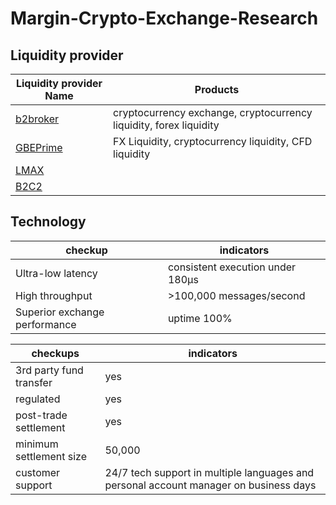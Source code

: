# Margin-Crypto-Exchange-Research
## Liquidity provider

Liquidity provider Name | Products
------------ | -------------
[b2broker](https://www.b2broker.net) | cryptocurrency exchange, cryptocurrency liquidity, forex liquidity
[GBEPrime](https://gbeprime.com) | FX Liquidity, cryptocurrency liquidity, CFD liquidity
[LMAX](https://www.lmaxdigital.com/overview/)| 
[B2C2](https://www.b2c2.com/) | 

## Technology
checkup | indicators
------------| ----------
Ultra-low latency | consistent execution under 180μs
High throughput   | >100,000 messages/second
Superior exchange performance | uptime 100%

checkups | indicators
------------| -----------
3rd party fund transfer | yes
regulated | yes
post-trade settlement | yes
minimum settlement size | 50,000
customer support | 24/7 tech support in multiple languages and personal account manager on business days



